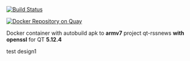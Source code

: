 [![Build Status](https://travis-ci.org/homdx/qt-view.svg?branch=master)](https://travis-ci.org/homdx/qt-view)

[![Docker Repository on Quay](https://quay.io/repository/homdx/qt-view/status "Docker Repository on Quay")](https://quay.io/repository/homdx/qt-view)

Docker container with autobuild apk to **armv7** project qt-rssnews **with openssl** for QT **5.12.4**


test design1